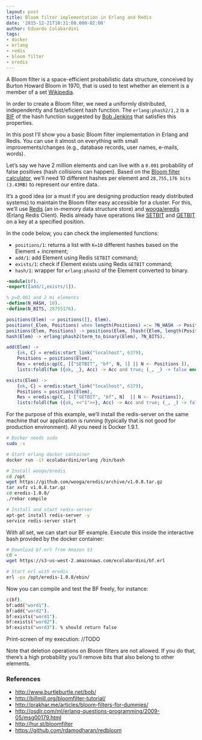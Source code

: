 ```yaml
---
layout: post
title: Bloom filter implementation in Erlang and Redis
date: '2015-12-21T10:31:00.000-02:00'
author: Eduardo Colabardini
tags:
- docker
- erlang
- redis
- bloom filter
- eredis
---
```


A Bloom filter is a space-efficient probabilistic data structure, conceived by Burton Howard Bloom in 1970, that is used to test whether an element is a member of a set [Wikipedia](https://en.wikipedia.org/wiki/Bloom_filter).

In order to create a Bloom filter, we need a uniformly distributed, independently and fast/eficient hash function. The ``erlang:phash2/1,2`` is a [BIF](https://github.com/blackberry/Erlang-OTP/blob/master/erts/emulator/beam/utils.c#L976) of the hash function suggested by [Bob Jenkins](http://www.burtleburtle.net/bob/) that satisfies this properties.

In this post I’ll show you a basic Bloom filter implementation in Erlang and Redis. You can use it almost on everything with small improvements/changes (e.g., database records, user names, e-mails, words).

Let’s say we have 2 million elements and can live with a ``0.001`` probability of false positives (hash collisions can happen). Based on the [Bloom filter calculator](http://hur.st/bloomfilter?n=2000000&p=0.001), we’ll need 10 different hashes per element and ``28,755,176 bits (3.43MB)`` to represent our entire data. 

It’s a good idea (or a must if you are designing production ready distributed systems) to maintain the Bloom filter easy accessible for a cluster. For this, we’ll use [Redis](http://redis.io/) (an in-memory data structure store) and [wooga/eredis](https://github.com/wooga/eredis) (Erlang Redis Client). Redis already have operations like [SETBIT](http://redis.io/commands/SETBIT) and [GETBIT](http://redis.io/commands/GETBIT) on a key at a specified position.

In the code below, you can check the implemented functions:
* ``positions/1``: returns a list with ``K=10`` different hashes based on the Element + increment; 
* ``add/1``: add Element using Redis ``SETBIT`` command; 
* ``exists/1``: check if Element exists using Redis ``GETBIT`` command; 
* ``hash/1``: wrapper for ``erlang:phash2`` of the Element converted to binary.

~~~erlang
-module(bf).
-export([add/1,exists/1]).

% p=0.001 and 2 mi elements
-define(N_HASH, 10).
-define(N_BITS, 28755176).

positions(Elem) -> positions([], Elem).
positions(_Elem, Positions) when length(Positions) =:= ?N_HASH -> Positions;
positions(Elem, Positions) -> positions(Elem, [hash({Elem, length(Positions)}) | Positions]).
hash(Elem) -> erlang:phash2(term_to_binary(Elem), ?N_BITS).

add(Elem) ->
	{ok, C} = eredis:start_link("localhost", 6379),
	Positions = positions(Elem),
	Res = eredis:qp(C, [["SETBIT", "bf", N, 1] || N <- Positions ]),
	lists:foldl(fun ({ok, _}, Acc) -> Acc and true; (_, _) -> false end, true, Res).

exists(Elem) ->
	{ok, C} = eredis:start_link("localhost", 6379),
	Positions = positions(Elem),
	Res = eredis:qp(C, [ ["GETBIT", "bf", N]  || N <- Positions]),
	lists:foldl(fun ({ok, <<"1">>}, Acc) -> Acc and true; (_, _) -> false end, true, Res).
~~~	

For the purpose of this example, we’ll install the redis-server on the same machine that our application is running (typically that is not good for production environment). All you need is Docker 1.9.1.

~~~bash
# Docker needs sudo
sudo -s

# Start erlang docker container
docker run -it ecolabardini/erlang /bin/bash

# Install wooga/eredis
cd /opt
wget https://github.com/wooga/eredis/archive/v1.0.8.tar.gz
tar xvfz v1.0.8.tar.gz
cd eredis-1.0.8/
./rebar compile

# Install and start redis-server
apt-get install redis-server -y
service redis-server start
~~~

With all set, we can start our BF example. Execute this inside the interactive bash provided by the docker container:

~~~bash
# Download bf.erl from Amazon S3
cd ~
wget https://s3-us-west-2.amazonaws.com/ecolabardini/bf.erl

# Start erl with eredis
erl -pa /opt/eredis-1.0.8/ebin/
~~~

Now you can compile and test the BF freely, for instance:
~~~bash
c(bf).
bf:add("word1").
bf:add("word2").
bf:exists("word1").
bf:exists("word2").
bf:exists("word3"). % should return false
~~~

Print-screen of my execution: //TODO
 
Note that deletion operations on Bloom filters are not allowed. If you do that, there’s a high probability you’ll remove bits that also belong to other elements.
 
### References

* http://www.burtleburtle.net/bob/
* http://billmill.org/bloomfilter-tutorial/
* http://prakhar.me/articles/bloom-filters-for-dummies/
* http://osdir.com/ml/erlang-questions-programming/2009-05/msg00179.html
* http://hur.st/bloomfilter
* https://github.com/rdamodharan/redbloom
